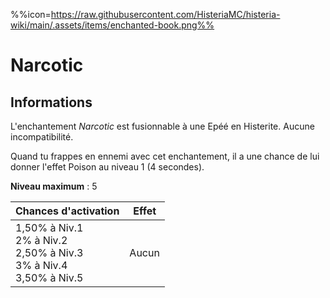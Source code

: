 %%icon=https://raw.githubusercontent.com/HisteriaMC/histeria-wiki/main/.assets/items/enchanted-book.png%%
# Narcotic 

## Informations
L'enchantement *Narcotic* est fusionnable à une Epéé en Histerite. Aucune incompatibilité.


Quand tu frappes en ennemi avec cet enchantement, il a une chance de lui donner l'effet Poison au niveau 1 (4 secondes).


**Niveau maximum** : 5

| Chances d'activation | Effet |
| ------------------- | ------ |
| 1,50% à Niv.1 <br> 2% à Niv.2 <br> 2,50% à Niv.3 <br> 3% à Niv.4 <br> 3,50% à Niv.5 | Aucun |